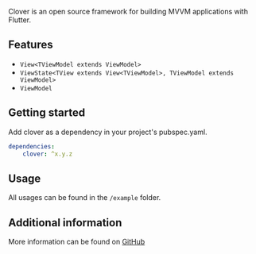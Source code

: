 <!-- 
This README describes the package. If you publish this package to pub.dev,
this README's contents appear on the landing page for your package.

For information about how to write a good package README, see the guide for
[writing package pages](https://dart.dev/guides/libraries/writing-package-pages). 

For general information about developing packages, see the Dart guide for
[creating packages](https://dart.dev/guides/libraries/create-library-packages)
and the Flutter guide for
[developing packages and plugins](https://flutter.dev/developing-packages). 
-->

Clover is an open source framework for building MVVM applications with Flutter.

## Features

- `View<TViewModel extends ViewModel>`
- `ViewState<TView extends View<TViewModel>, TViewModel extends ViewModel>`
- `ViewModel`

## Getting started

Add clover as a dependency in your project's pubspec.yaml.

``` yaml
dependencies:
    clover: ^x.y.z
```

## Usage

All usages can be found in the `/example` folder.

## Additional information

More information can be found on [GitHub](https://github.com/yanshouwang/clover)
